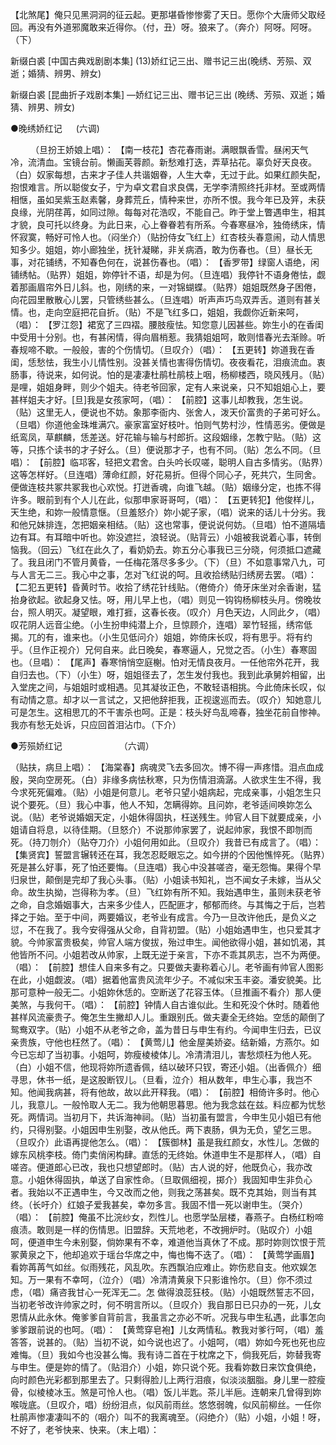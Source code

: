 <!-- { "loadSidebar": true } -->
【北煞尾】俺只见黑洞洞的征云起。更那堪昏惨惨雾了天日。愿你个大唐师父取经回。再没有外道邪魔敢来近得你。（付，丑）呀。狼来了。（奔介）阿呀。阿呀。（下） 

新缀白裘 [中国古典戏剧剧本集] (13)娇红记三出、赠书记三出(晚绣、芳殒、双逝；婚猜、辨男、辨女) 

新缀白裘 
[昆曲折子戏剧本集] 
—娇红记三出、赠书记三出 
(晚绣、芳殒、双逝；婚猜、辨男、辨女) 

●晚绣娇红记 　 (六调) 

　　 
（旦扮王娇娘上唱）： 
【南一枝花】杏花春雨谢。满眼飘香雪。昼闲天气冷，流清血。宝镜台前。懒画芙蓉颜。新愁难打迭，弄草拈花。辜负好天良夜。（白）奴家每想，古来才子佳人共谐姻眷，人生大幸，无过于此。如果红颜失配，抱恨难言。所以聪俊女子，宁为卓文君自求良偶，无学李清照终托非材。至或两情相惬，虽如吴紫玉赵素馨，身葬荒丘，情种来世，亦所不恨。我今年已及笄，未获良缘，光阴荏苒，如同过隙。每每对花浩叹，不能自己。昨于堂上瞥遇申生，相其才貌，良可托以终身。为此日来，心上眷眷若有所系。今春寒昼冷，独倚绣床，情怀寂寞，畅好可怜人也。（闷坐介）（贴扮侍女飞红上）红杏枝头春意闹，动人情思知多少。姐姐，妳小廊独坐，抚针凝睇，非关病酒，敢为伤春也。（旦）昼长无事，对花铺绣，不知春色何在，说甚伤春也。（唱）： 
【香罗带】绿窗人语绝，闲铺绣帖。（贴界）姐姐，妳停针不语，却是为何。（旦连唱）我停针不语身倦怯，觑着那画眉帘外日儿斜。也，刚绣的来，一对锦蝴蝶。（贴界）姐姐既然身子困倦，向花园里散散心儿罢，只管绣些甚么。（旦连唱）听声声巧鸟双弄舌。道则有甚关情。也，走向空庭把花自折。（贴）不是飞红多口，姐姐，我觑你近新来呵，（唱）： 
【罗江怨】裙宽了三四褶。腰肢瘦怯。知您意儿因甚些。妳生小的在香闺中受用十分别。也，有甚闲情，得向眉梢惹。我猜姐姐呵，敢则惜春光去渐赊。听春规啼不歇。一般般，害的个伤情切。（旦叹介）（唱）： 
【五更转】妳道我在香闺，恁愁怯，我生小儿情性别。没甚关情也害得伤情切。夜夜看花，泪痕流血。衷肠事，待说来，如何说。怕的是凄凄杜鹃杜鹃枝上咽，杨柳楼西，晓风残月。（贴）是哩，姐姐身畔，则少个姐夫。待老爷回家，定有人来说亲，只不知姐姐心上，要甚样姐夫才好。[旦]我是女孩家呵，（唱）： 
【前腔】这事儿却教我，怎生说。（贴）这里无人，便说也不妨。象那李衙内、张舍人，泼天价富贵的子弟可好么。（旦唱）你道他金珠堆满穴。豪家富室好枝叶。怕则气势村沙，性情恶劣。便做是纸鸾凤，草麒麟，恁差送。好花输与输与村郎折。这段姻缘，怎教宁贴。（贴）这等，只拣个读书的才子好么。（旦）便说那才子，也有不同。（贴）怎么不同。（旦唱）： 
【前腔】临邛客，轻把文君舍。白头吟长叹嗟，聪明人自古多情劣。（贴界）这等怎样好。（旦连唱）薄命红颜，好花易折。但得个同心子，死共穴，生同舍。便做连枝共冢共冢我也心欢悦。打迸香魂，向谁飞越。（贴）姻缘分定，也拣不得许多。眼前到有个人儿在此，似那申家哥哥呵，（唱）： 
【五更转犯】他俊样儿，天生绝，和妳一般情意惬。（旦羞怒介）妳小妮子家，（唱）说来的话儿十分劣。我和他兄妹排连，怎把姻亲相结。（贴）这也常事，便说说何妨。（旦唱）怕不道隔墙边有耳。有耳暗中听也。妳没遮拦，浪轻说。（贴背云）小姐被我说着心事，转倒恼我。（回云）飞红在此久了，看奶奶去。妳五分心事我已三分晓，何须抵口遮藏了。我且闭门不管月黄昏，一任梅花落尽多多少。（下）（旦）不如意事常八九，可与人言无二三。我心中之事，怎对飞红说的呵。且收拾绣贴归绣房去罢。（唱）： 
【二犯五更转】昏黄时节。收拾了绣花针线贴。（倦倚介）倚牙床坐对余香谢，猛抬身欲起。欲起身又怯。呀，用儿早上也，（唱）则见一钩钩杨柳枝头月。傍晚妆台，照人明灭。凝望眼，难打捱，这春长夜。（叹介）月色天边，人同此夕，（唱）叹花阴人远音尘绝。（小生扮申纯潜上介，旦惊顾介，连唱）翠竹轻摇，绣帘低揭。兀的有，谁来也。（小生见低问介）姐姐，妳倚床长叹，将有思乎。将有约乎。（旦作正视介）兄何自来。此日晚矣，春寒逼人，兄觉之否。（小生）春寒固也。（旦唱）： 
【尾声】春寒悄悄空庭榭。怕对无情良夜月。一任他帘外花开，我自归去也。（下）（小生）呀，姐姐径去了，怎生发付我也。我到此承舅妗相留，出入堂庑之间，与姐姐时或相遇。见其凝妆正色，不敢轻语相挑。今此倚床长叹，似有动情之意。却才以一言试之，又把他辞拒我，正视逡巡而去。（叹介）知她意儿可是怎生。这相思兀的不干害杀也呵。正是：枝头好鸟乱啼春，独坐花前自惨神。我亦有愁无处诉，只应回首泪沾巾。（下介） 

●芳殒娇红记　　　　　　　（六调）　　 

（贴扶，病旦上唱）： 
【海棠春】病魂灵飞去多回次。博不得一声疼惜。泪点血成殷，哭向空房死。（白）非缘多病怯秋寒，只为伤情泪滴潺。人欲求生生不得，我今求死死偏难。（贴）小姐是何意儿。老爷只望小姐病起，完成亲事，小姐怎生只说个要死。（旦）我心中事，他人不知，怎瞒得妳。且问妳，老爷适间唤妳怎么说。（贴）老爷说婚姻天定，小姐休得固执，枉送残生。帅官人目下就要成亲，小姐请自将息，以待佳期。（旦怒介）不说那帅家罢了，说起帅家，我恨不即刎而死。（持刀刎介）（贴夺刀介）小姐何用如此。（旦叹介）我昔已有成言了。（唱）： 
【集贤宾】誓盟言辗转还在耳，我怎忍眨眼忘之。如今拼的个因他憔悴死。（贴界）死是甚么好事，死了怕还要悔。（旦连唱）我心中没甚嗟咨，毫无怨悔。果得个早归泉世，颠倒是完却了我心头事。（贴）小姐读书知礼，岂不闻女子未嫁，当从父命。故生执拗，岂得称为孝。（旦）飞红妳有所不知。我始遇申生，虽则未获老爷之命，自念婚姻事大，古来多少佳人，匹配匪才，郁郁而终。与其悔之于后，岂若择之于始。至于中间，两要婚议，老爷业有成言。今乃一旦改许他氏，是负义之愆，不在我了。我今安得强从父命，自背初盟。（贴）小姐始遇申生，也只爱其才貌。今帅家富贵极矣，帅官人端方俊拔，殆过申生。闻他欲得小姐，甚如饥渴，其他皆所不问。小姐若改从帅家，上既无逆于亲言，下亦不乖其夙志，岂不为两便。（唱）： 
【前腔】想佳人自来多有之。只要做夫妻称着心儿。老爷画有帅官人图影在此，小姐觑波。（唱）据着他富贵风流年少子。不减似宋玉丰姿。潘安貌美。比那可意种一般无二。小姐妳休恁的。空断送了花容玉体。（旦推画不看介）那人便美煞，与我何干。（唱）： 
【前腔】钟情人自古谁似此。生和死没个休时。随着他甚样风流豪贵子。俺怎生生撇却人儿。重跟别氏。做夫妻全无终始。空恁的颠倒了鸳鸯双字。（贴）小姐不从老爷之命，盖为昔日与申生有约。今闻申生归去，已议亲贵族，守他也枉然了。（唱）： 
【黄莺儿】他金屋美娇姿。结新婚，方燕尔。如今已忘却了当初事。小姐呵，妳瘦棱棱体儿。冷清清泪儿，害愁烦枉为他人死。（白）小姐不信，他现将妳所遗香佩，结以破环只钗，寄还小姐。（出香佩介）细寻思，休书一纸，是这股断钗儿。（旦看，泣介）相从数年，申生心事，我岂不知。他闻我病甚，将有他故，故以此开释我。（唱）： 
【前腔】相倚许多时。他心儿，我意儿。一般怜取人无二。我为他朝思暮思。他为我念兹在兹。料应都为忧愁死。两情词。当初月下，共诉海神祠。（贴）当初虽有盟言，今申生见小姐已有他约，只得别娶。小姐因申生别娶，改从他氏。两下衷肠，俱为无负，望乞三思。（旦叹介）此语再提他怎么。（唱）： 
【簇御林】虽是我红颜女，水性儿。怎做的嫁东风桃李枝。倚门卖俏闲构肆。直恁的无终始。休道申生不是那样人，（唱）自嗟咨。便道郎心已改，我也只想望郎时。（贴）古人说的好，他既负心，我亦改意。小姐休得固执，单送了自家性命。（旦取佩细视，掷介）我固知申生非负心者。我始以不正遇申生，今又改而之他，则我之荡甚矣。既不克其始，则当有其终。（长吁介）红娘子爱我甚矣，幸勿多言。我固不惜一死以谢申生。（哭介）（唱）： 
【前腔】俺虽不比浣纱女，烈性儿。也愿学坠层楼，春燕子。白杨红粉啼痕渍。敢则是一样的伤情思。旧盟辞。天荒地老，不改拥炉时。（贴叹介）小姐呵，便道申生今未别娶，倘妳果有不幸，难道他当真休了不成。那时妳则饮恨于荒冢黄泉之下，他却追欢于瑶台华席之中，悔也悔不迭了。（唱）： 
【黄莺学画眉】看妳苒苒气如丝。似雨残花，风乱吹。东西飘泊应难止。妳伤悲自支。他欢娱怎知。万一果有不幸呵，（泣介）（唱）冷清清黄泉下只影谁怜尔。（旦）你不须过虑，（唱）痛咨我甘心一死浑无二。怎 
做得浪蕊狂枝。（贴）小姐既然誓志不回，当初老爷改许帅家之时，何不明言所以。（旦叹介）我自那日已只办的一死，儿女恩情从此永休。俺爹爹自背前言，我虽言之亦必不听。况我与申生私遇，此事怎向爹爹跟前说的也呵。（唱）： 
【黄莺穿皂袍】儿女两情私。教我对爹行呵，（唱）羞答答，说甚的。（贴）当初不说，如今说也迟了。小姐呵，（唱）妳如今死也死也应难悔。（旦）我如今也没甚么悔。我有诗二首在于枕席之下，倘我死后，妳替我寄与申生。便是妳的情了。（贴泪介）小姐，妳只说个死。我看妳数日来饮食俱绝，向时颜色光彩都到那里去了。只剩得脸儿上两行泪痕，似淡淡胭脂。身儿里一腔瘦骨，似棱棱冰玉。煞是可怜人也。（唱）饭儿半匙。茶儿半巵。连朝来几曾得到妳喉咙底。（旦叹介，唱）纷纷泪点，似风前雨丝。悠悠弱魄，似风前柳丝。一任你杜鹃声惨凄凄叫不的（咽介）叫不的我离魂至。（闷绝介）（贴）小姐，小姐！呀，不好了，老爷快来、快来。（末上唱）： 
